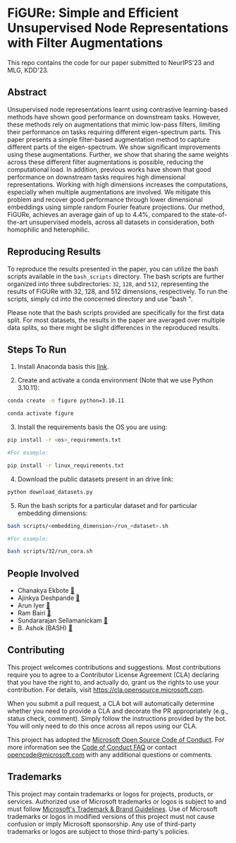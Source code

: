 # FiGURe: Simple and Efficient Unsupervised Node Representations with Filter Augmentations

This repo contains the code for our paper submitted to NeurIPS'23 and MLG, KDD'23.

## Abstract

 Unsupervised node representations learnt using contrastive learning-based methods have shown good performance on downstream tasks. However, these methods rely on augmentations that mimic low-pass filters, limiting their performance on tasks requiring different eigen-spectrum parts. This paper presents a simple filter-based augmentation method to capture different parts of the eigen-spectrum. We show significant improvements using these augmentations. Further, we show that sharing the same weights across these different filter augmentations is possible, reducing the computational load. In addition, previous works have shown that good performance on downstream tasks requires high dimensional representations. Working with high dimensions increases the computations, especially when multiple augmentations are involved. We mitigate this problem and recover good performance through lower dimensional embeddings using simple random Fourier feature projections. Our method, FiGURe, achieves an average gain of up to 4.4%, compared to the state-of-the-art unsupervised models, across all datasets in consideration, both homophilic and heterophilic.

## Reproducing Results

To reproduce the results presented in the paper, you can utilize the bash scripts available in the `bash_scripts` directory. The bash scripts are further organized into three subdirectories: `32`, `128`, and `512`, representing the results of FiGURe with 32, 128, and 512 dimensions, respectively. To run the scripts, simply cd into the concerned directory and use "bash <filename>".

Please note that the bash scripts provided are specifically for the first data split. For most datasets, the results in the paper are averaged over multiple data splits, so there might be slight differences in the reproduced results.

## Steps To Run

1. Install Anaconda basis this [link](https://www.anaconda.com).

2. Create and activate a conda environment (Note that we use Python 3.10.11):

```bash
conda create -n figure python=3.10.11

conda activate figure
```

3. Install the requirements basis the OS you are using:

```bash
pip install -r <os>_requirements.txt

#For example:

pip install -r linux_requirements.txt
```

4. Download the public datasets present in an drive link:

```python
python download_datasets.py
```

5. Run the bash scripts for a particular dataset and for particular embedding dimensions:

```bash
bash scripts/<embedding_dimension>/run_<dataset>.sh

#For example:

bash scripts/32/run_cora.sh
```

## People Involved

- Chanakya Ekbote [📧](mailto:chanakyekbote@gmail.com)
- Ajinkya Deshpande [📧](mailto:ajinkya.deshpande56@gmail.com)
- Arun Iyer [📧](mailto:ariy@microsoft.com)
- Ram Bairi [📧](mailto:rkbairi@gmail.com)
- Sundararajan Sellamanickam [📧](mailto:ssrajan@microsoft.com)
- B. Ashok (BASH) [📧](mailto:bash@microsoft.com)

## Contributing

This project welcomes contributions and suggestions.  Most contributions require you to agree to a
Contributor License Agreement (CLA) declaring that you have the right to, and actually do, grant us
the rights to use your contribution. For details, visit <https://cla.opensource.microsoft.com>.

When you submit a pull request, a CLA bot will automatically determine whether you need to provide
a CLA and decorate the PR appropriately (e.g., status check, comment). Simply follow the instructions
provided by the bot. You will only need to do this once across all repos using our CLA.

This project has adopted the [Microsoft Open Source Code of Conduct](https://opensource.microsoft.com/codeofconduct/).
For more information see the [Code of Conduct FAQ](https://opensource.microsoft.com/codeofconduct/faq/) or
contact [opencode@microsoft.com](mailto:opencode@microsoft.com) with any additional questions or comments.

## Trademarks

This project may contain trademarks or logos for projects, products, or services. Authorized use of Microsoft
trademarks or logos is subject to and must follow
[Microsoft's Trademark & Brand Guidelines](https://www.microsoft.com/en-us/legal/intellectualproperty/trademarks/usage/general).
Use of Microsoft trademarks or logos in modified versions of this project must not cause confusion or imply Microsoft sponsorship.
Any use of third-party trademarks or logos are subject to those third-party's policies.
